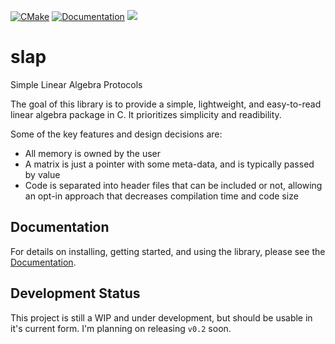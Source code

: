 [![CMake](https://github.com/bjack205/slap/actions/workflows/CI.yml/badge.svg?branch=main)](https://github.com/bjack205/slap/actions/workflows/CI.yml)
[![Documentation](https://github.com/bjack205/slap/actions/workflows/Documentation.yml/badge.svg?branch=main)](https://github.com/bjack205/slap/actions/workflows/Documentation.yml)
[![](https://img.shields.io/badge/docs-dev-blue.svg)](https://bjack205.github.io/slap/)

# slap
Simple Linear Algebra Protocols

The goal of this library is to provide a simple, lightweight, and easy-to-read linear algebra package in C. It prioritizes simplicity and readibility.

Some of the key features and design decisions are:
* All memory is owned by the user
* A matrix is just a pointer with some meta-data, and is typically passed by value
* Code is separated into header files that can be included or not, allowing an opt-in approach that decreases compilation time and code size

## Documentation
For details on installing, getting started, and using the library, please see the [Documentation](https://bjack205.github.io/slap/).

## Development Status
This project is still a WIP and under development, but should be usable in it's current form. I'm planning on releasing `v0.2` soon.
